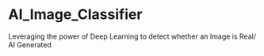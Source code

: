 # AI_Image_Classifier
Leveraging the power of Deep Learning to detect whether an Image is Real/ AI Generated

<br>



